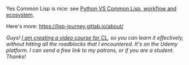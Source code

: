 Yes Common Lisp is nice: see [Python VS Common Lisp, workflow and ecosystem](https://lisp-journey.gitlab.io/pythonvslisp/).

Here's more: https://lisp-journey.gitlab.io/about/ 

*Guys! [I am creating a video course for CL](https://www.udemy.com/course/common-lisp-programming/?referralCode=2F3D698BBC4326F94358), so you can learn it effectively, without hitting all the roadblocks that I encountered. It's on the Udemy platform. I can send a free link to my patrons, or if you are a student. Thanks!*


<!--
My hidden plan is to **make Common Lisp popular again**. For this I write on collaborative resources (I am a massive contributor of the [Cookbook](https://lispcookbook.github.io/cl-cookbook/)).

<a href='https://ko-fi.com/K3K828W0V' target='_blank'><img height='36' style='border:0px;height:36px;' src='https://cdn.ko-fi.com/cdn/kofi2.png?v=2' border='0' alt='Buy Me a Coffee at ko-fi.com' /></a>

--!>
